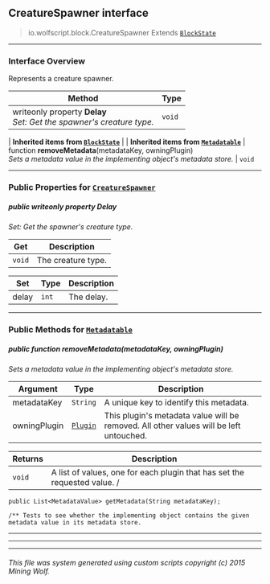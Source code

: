 ## CreatureSpawner __interface__

>io.wolfscript.block.CreatureSpawner
>Extends [`BlockState`](BlockState.md)

---

### Interface Overview

Represents a creature spawner.

Method | Type   
--- | :--- 
 writeonly property __Delay__ <br> _Set: Get the spawner's creature type._ | `void`
 |
__Inherited items from [`BlockState`](BlockState.md)__ |
 |
__Inherited items from [`Metadatable`](..\metadata\Metadatable.md)__ |
 function __removeMetadata__(metadataKey, owningPlugin) <br> _Sets a metadata value in the implementing object's metadata store._ | `void`







---


### Public Properties for [`CreatureSpawner`](CreatureSpawner.md)

##### <a id='delay'></a>public  writeonly property __Delay__

_Set: Get the spawner's creature type._

Get | Description
--- | --- 
`void` | The creature type.

Set | Type | Description  
--- | --- | --- 
delay | `int` | The delay.


---

### Public Methods for [`Metadatable`](..\metadata\Metadatable.md)

##### <a id='removemetadata'></a>public  function __removeMetadata__(metadataKey, owningPlugin)

_Sets a metadata value in the implementing object's metadata store._

Argument | Type | Description  
--- | --- | --- 
metadataKey | `String` | A unique key to identify this metadata.
owningPlugin | [`Plugin`](..\plugin\Plugin.md) | This plugin's metadata value will be removed. All other values will be left untouched.

Returns | Description
--- | --- 
`void` | A list of values, one for each plugin that has set the requested value. /
    public List<MetadataValue> getMetadata(String metadataKey);

    /** Tests to see whether the implementing object contains the given metadata value in its metadata store.


---


---


---


###### This file was system generated using custom scripts copyright (c) 2015 Mining Wolf.
	

